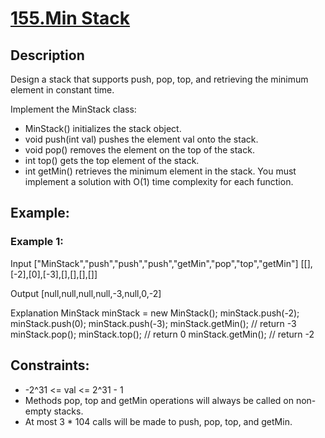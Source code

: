 # [155.Min Stack](https://leetcode.com/problems/min-stack/description/)

## Description

Design a stack that supports push, pop, top, and retrieving the minimum element in constant time.

Implement the MinStack class:

* MinStack() initializes the stack object.
* void push(int val) pushes the element val onto the stack.
* void pop() removes the element on the top of the stack.
* int top() gets the top element of the stack.
* int getMin() retrieves the minimum element in the stack.
You must implement a solution with O(1) time complexity for each function.

## Example:
  
  ### Example 1:

   Input
["MinStack","push","push","push","getMin","pop","top","getMin"]
[[],[-2],[0],[-3],[],[],[],[]]

Output
[null,null,null,null,-3,null,0,-2]

Explanation
MinStack minStack = new MinStack();
minStack.push(-2);
minStack.push(0);
minStack.push(-3);
minStack.getMin(); // return -3
minStack.pop();
minStack.top();    // return 0
minStack.getMin(); // return -2

## Constraints:
 
* -2^31 <= val <= 2^31 - 1
* Methods pop, top and getMin operations will always be called on non-empty stacks.
* At most 3 * 104 calls will be made to push, pop, top, and getMin.